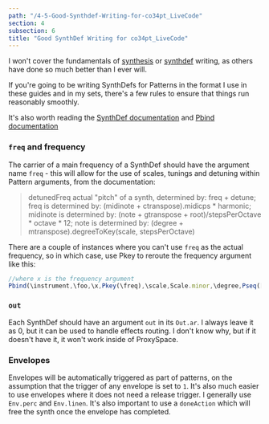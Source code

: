 ```yaml
---
path: "/4-5-Good-Synthdef-Writing-for-co34pt_LiveCode"
section: 4
subsection: 6
title: "Good SynthDef Writing for co34pt_LiveCode"
---
```


I won't cover the fundamentals of [synthesis](http://sonicbloom.net/en/63-in-depth-synthesis-tutorials-by-sound-on-sound/) or [synthdef](http://danielnouri.org/docs/SuperColliderHelp/Tutorials/Getting-Started/SynthDefs%20and%20Synths.html) writing, as others have done so much better than I ever will.

If you're going to be writing SynthDefs for Patterns in the format I use in these guides and in my sets, there's a few rules to ensure that things run reasonably smoothly.

It's also worth reading the [SynthDef documentation](http://doc.sccode.org/Classes/SynthDef.html) and [Pbind documentation](http://doc.sccode.org/Classes/Pbind.html)

### `freq` and frequency

The carrier of a main frequency of a SynthDef should have the argument name `freq` - this will allow for the use of scales, tunings and detuning within Pattern arguments, from the documentation:

> detunedFreq
> actual "pitch" of a synth, determined by:
> freq + detune;
> freq is determined by:
> (midinote + ctranspose).midicps * harmonic;
> midinote is determined by:
> (note + gtranspose + root)/stepsPerOctave * octave * 12;
> note is determined by:
> (degree + mtranspose).degreeToKey(scale, stepsPerOctave)

There are a couple of instances where you can't use `freq` as the actual frequency, so in which case, use Pkey to reroute the frequency argument like this:

```javascript
//where x is the frequency argument
Pbind(\instrument,\foo,\x,Pkey(\freq),\scale,Scale.minor,\degree,Pseq([4,5,6],inf))
```

### `out`

Each SynthDef should have an argument `out` in its `Out.ar`. I always leave it as 0, but it can be used to handle effects routing. I don't know why, but if it doesn't have it, it won't work inside of ProxySpace.

### Envelopes

Envelopes will be automatically triggered as part of patterns, on the assumption that the trigger of any envelope is set to `1`. It's also much easier to use envelopes where it does not need a release trigger. I generally use `Env.perc` and `Env.linen`. It's also important to use a `doneAction` which will free the synth once the envelope has completed.
